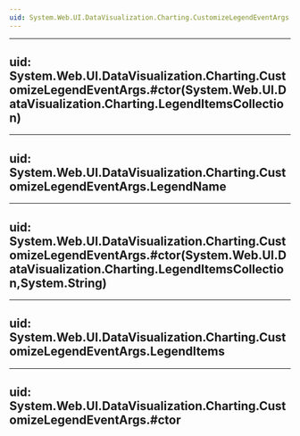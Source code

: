 ```yaml
---
uid: System.Web.UI.DataVisualization.Charting.CustomizeLegendEventArgs
---
```


---
uid: System.Web.UI.DataVisualization.Charting.CustomizeLegendEventArgs.#ctor(System.Web.UI.DataVisualization.Charting.LegendItemsCollection)
---

---
uid: System.Web.UI.DataVisualization.Charting.CustomizeLegendEventArgs.LegendName
---

---
uid: System.Web.UI.DataVisualization.Charting.CustomizeLegendEventArgs.#ctor(System.Web.UI.DataVisualization.Charting.LegendItemsCollection,System.String)
---

---
uid: System.Web.UI.DataVisualization.Charting.CustomizeLegendEventArgs.LegendItems
---

---
uid: System.Web.UI.DataVisualization.Charting.CustomizeLegendEventArgs.#ctor
---
